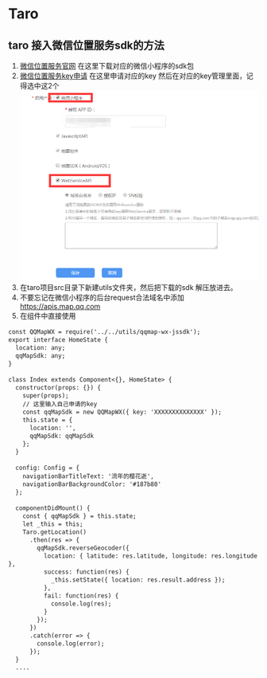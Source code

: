 # Taro

## taro 接入微信位置服务sdk的方法

1. [微信位置服务官网](https://lbs.qq.com/guides/startup.html) 在这里下载对应的微信小程序的sdk包
2. [微信位置服务key申请](https://lbs.qq.com/console/mykey.html) 在这里申请对应的key
然后在对应的key管理里面，记得选中这2个![key设置](./wxsdk.png)
3. 在taro项目src目录下新建utils文件夹，然后把下载的sdk 解压放进去。
4. 不要忘记在微信小程序的后台request合法域名中添加 https://apis.map.qq.com
5. 在组件中直接使用
```
const QQMapWX = require('../../utils/qqmap-wx-jssdk');
export interface HomeState {
  location: any;
  qqMapSdk: any;
}

class Index extends Component<{}, HomeState> {
  constructor(props: {}) {
    super(props);
    // 这里输入自己申请的key
    const qqMapSdk = new QQMapWX({ key: 'XXXXXXXXXXXXXX' });
    this.state = {
      location: '',
      qqMapSdk: qqMapSdk
    };
  }

  config: Config = {
    navigationBarTitleText: '流年的樱花逝',
    navigationBarBackgroundColor: '#187b80'
  };

  componentDidMount() {
    const { qqMapSdk } = this.state;
    let _this = this;
    Taro.getLocation()
      .then(res => {
        qqMapSdk.reverseGeocoder({
          location: { latitude: res.latitude, longitude: res.longitude },
          success: function(res) {
            _this.setState({ location: res.result.address });
          },
          fail: function(res) {
            console.log(res);
          }
        });
      })
      .catch(error => {
        console.log(error);
      });
  }
  ....
```




